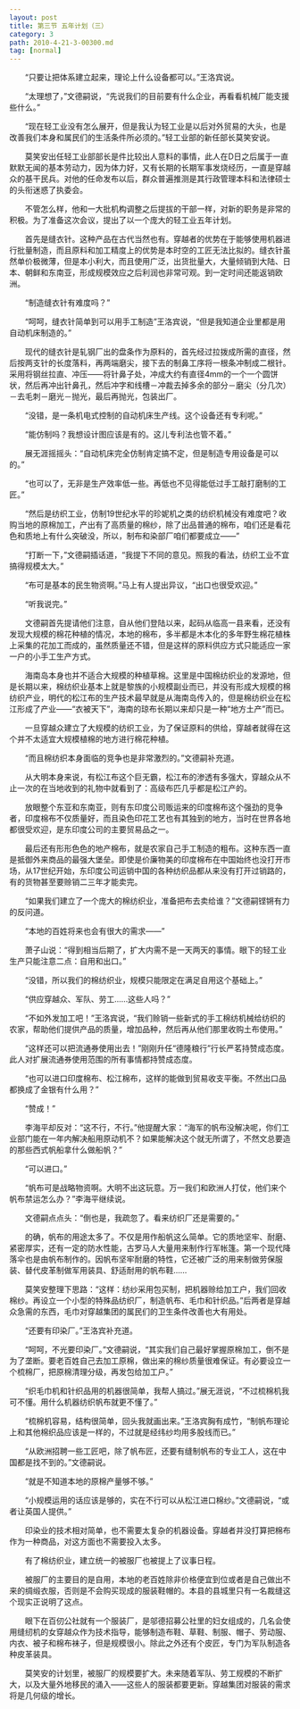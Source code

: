```yaml
---
layout: post
title: 第三节 五年计划（三）
category: 3
path: 2010-4-21-3-00300.md
tag: [normal]
---
```


　　“只要让把体系建立起来，理论上什么设备都可以。”王洛宾说。

　　“太理想了，”文德嗣说，“先说我们的目前要有什么企业，再看看机械厂能支援些什么。”

　　“现在轻工业没有怎么展开，但是我认为轻工业是以后对外贸易的大头，也是改善我们本身和属民们的生活条件所必须的。”轻工业部的新任部长莫笑安说。

　　莫笑安出任轻工业部部长是件比较出人意料的事情，此人在D日之后属于一直默默无闻的基本劳动力，因为体力好，又有长期的长期军事发烧经历，一直是穿越众的基干民兵。对他的任命发布以后，群众普遍推测是其行政管理本科和法律硕士的头衔迷惑了执委会。

　　不管怎么样，他和一大批机构调整之后提拔的干部一样，对新的职务是非常的积极。为了准备这次会议，提出了以一个庞大的轻工业五年计划。

　　首先是缝衣针。这种产品在古代当然也有。穿越者的优势在于能够使用机器进行批量制造，而且原料和加工精度上的优势是本时空的工匠无法比拟的。缝衣针虽然单价极微薄，但是本小利大，而且使用广泛，出货批量大，大量倾销到大陆、日本、朝鲜和东南亚，形成规模效应之后利润也非常可观。到一定时间还能返销欧洲。

　　“制造缝衣针有难度吗？”

　　“呵呵，缝衣针简单到可以用手工制造”王洛宾说，“但是我知道企业里都是用自动机床制造的。”

　　现代的缝衣针是轧钢厂出的盘条作为原料的，首先经过拉拨成所需的直径，然后按两支针的长度落料，再两端磨尖，接下去的制鼻工序将一根条冲制成二根针。采用将钢丝拉直、冲压——将针鼻子处，冲成大约有直径4mm的一个一个圆饼状，然后再冲出针鼻孔，然后冲字和线槽－冲裁去掉多余的部分－磨尖（分几次）－去毛刺－磨光－抛光，最后再抛光，包装出厂。

　　“没错，是一条机电式控制的自动机床生产线。这个设备还有专利呢。”

　　“能仿制吗？我想设计图应该是有的。这儿专利法也管不着。”

　　展无涯摇摇头：“自动机床完全仿制肯定搞不定，但是制造专用设备是可以的。”

　　“也可以了，无非是生产效率低一些。再低也不见得能低过手工敲打磨制的工匠。”

　　“然后是纺织工业，仿制19世纪水平的珍妮机之类的纺织机械没有难度吧？收购当地的原棉加工，产出有了高质量的棉纱，除了出品普通的棉布，咱们还是看花色和质地上有什么突破没，所以，制布和染部厂咱们都要成立——”

　　“打断一下，”文德嗣插话道，“我提下不同的意见。照我的看法，纺织工业不宜搞得规模太大。”

　　“布可是基本的民生物资啊。”马上有人提出异议，“出口也很受欢迎。”

　　“听我说完。”

　　文德嗣首先提请他们注意，自从他们登陆以来，起码从临高一县来看，还没有发现大规模的棉花种植的情况，本地的棉布，多半都是木本化的多年野生棉花植株上采集的花加工而成的，虽然质量还不错，但是这样的原料供应方式只能适应一家一户的小手工生产方式。

　　海南岛本身也并不适合大规模的种植草棉。这里是中国棉纺织业的发源地，但是长期以来，棉纺织业基本上就是黎族的小规模副业而已，并没有形成大规模的棉纺织产业，明代的松江布的生产技术最早就是从海南岛传入的，但是棉纺织业在松江形成了产业——“衣被天下”，海南的琼布长期以来却只是一种“地方土产”而已。

　　一旦穿越众建立了大规模的纺织工业，为了保证原料的供给，穿越者就得在这个并不太适宜大规模植棉的地方进行棉花种植。

　　“而且棉纺织本身面临的竞争也是非常激烈的。”文德嗣补充道。

　　从大明本身来说，有松江布这个巨无霸，松江布的渗透有多强大，穿越众从不止一次的在当地收到的礼物中就看到了：高级布匹几乎都是松江产的。

　　放眼整个东亚和东南亚，则有东印度公司贩运来的印度棉布这个强劲的竞争者，印度棉布不仅质量好，而且染色印花工艺也有其独到的地方，当时在世界各地都很受欢迎，是东印度公司的主要贸易品之一。

　　最后还有形形色色的地产棉布，就是农家自己手工制造的粗布。这种东西一直是抵御外来商品的最强大堡垒。即使是价廉物美的印度棉布在中国始终也没打开市场，从17世纪开始，东印度公司运销中国的各种纺织品都从来没有打开过销路的，有的货物甚至要赊销二三年才能卖完。

　　“如果我们建立了一个庞大的棉纺织业，准备把布去卖给谁？”文德嗣铿锵有力的反问道。

　　“本地的百姓将来也会有很大的需求——”

　　萧子山说：“得到相当后期了，扩大内需不是一天两天的事情。眼下的轻工业生产只能注意二点：自用和出口。”

　　“没错，所以我们的棉纺织业，规模只能限定在满足自用这个基础上。”

　　“供应穿越众、军队、劳工……这些人吗？”

　　“不如外发加工吧！”王洛宾说，“我们赊销一些新式的手工棉纺机械给纺织的农家，帮助他们提供产品的质量，增加品种，然后再从他们那里收购土布使用。”

　　“这样还可以把流通券使用出去！”刚刚升任“德隆粮行”行长严茗持赞成态度。此人对扩展流通券使用范围的所有事情都持赞成态度。

　　“也可以进口印度棉布、松江棉布，这样的能做到贸易收支平衡。不然出口品都换成了金银有什么用？”

　　“赞成！”

　　李海平却反对：“这不行，不行。”他提醒大家：“海军的帆布没解决呢，你们工业部门能在一年内解决船用原动机不？如果能解决这个就无所谓了，不然文总要造的那些西式帆船拿什么做船帆？”

　　“可以进口。”

　　“帆布可是战略物资啊。大明不出这玩意。万一我们和欧洲人打仗，他们来个帆布禁运怎么办？”李海平继续说。

　　文德嗣点点头：“倒也是，我疏忽了。看来纺织厂还是需要的。”

　　的确，帆布的用途太多了。不仅是用作船帆这么简单。它的质地坚牢、耐磨、紧密厚实，还有一定的防水性能，古罗马人大量用来制作行军帐篷。第一个现代降落伞也是由帆布制作的。因帆布坚牢耐磨的特性，它还被广泛的用来制做劳保服装、替代皮革制做军用装具、舒适耐用的帆布鞋……

　　莫笑安整理下思路：“这样：纺纱采用包买制，把机器赊给加工户，我们回收棉纱。再设立一个小型的特殊品纺织厂，制造帆布、毛巾和针织品。”后两者是穿越众急需的东西，毛巾对穿越集团的属民们的卫生条件改善也大有用处。

　　“还要有印染厂。”王洛宾补充道。

　　“呵呵，不光要印染厂。”文德嗣说，“其实我们自己最好掌握原棉加工，倒不是为了垄断。要老百姓自己去加工原棉，做出来的棉纱质量很难保证。有必要设立一个梳棉厂，把原棉清理分级，再发包给加工户。”

　　“织毛巾机和针织品用的机器很简单，我帮人搞过。”展无涯说，“不过梳棉机我可不懂。用什么机器纺织帆布就更不懂了。”

　　“梳棉机容易，结构很简单，回头我就画出来。”王洛宾胸有成竹，“制帆布理论上和其他棉织品应该是一样的，不过就是经纬纱均用多股线而已。”

　　“从欧洲招聘一些工匠吧，除了帆布匠，还要有缝制帆布的专业工人，这在中国都是找不到的。”文德嗣说。

　　“就是不知道本地的原棉产量够不够。”

　　“小规模运用的话应该是够的，实在不行可以从松江进口棉纱。”文德嗣说，“或者让英国人提供。”

　　印染业的技术相对简单，也不需要太复杂的机器设备。穿越者并没打算把棉布作为一种商品，对这方面也不需要投入太多。

　　有了棉纺织业，建立统一的被服厂也被提上了议事日程。

　　被服厂的主要目的是自用，本地的老百姓除非价格便宜到位或者是自己做出不来的绸缎衣服，否则是不会购买现成的服装鞋帽的。本县的县城里只有一名裁缝这个现实正说明了这点。

　　眼下在百仞公社就有一个服装厂，是邬德招募公社里的妇女组成的，几名会使用缝纫机的女穿越众作为技术指导，能够制造布鞋、草鞋、制服、帽子、劳动服、内衣、被子和棉布袜子，但是规模很小。除此之外还有个皮匠，专门为军队制造各种皮革装具。

　　莫笑安的计划里，被服厂的规模要扩大。未来随着军队、劳工规模的不断扩大，以及大量外地移民的涌入——这些人的服装都要更新。穿越集团对服装的需求将是几何级的增长。
